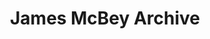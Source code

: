 ---
schema: default
title: James McBey Archive
organization: Aberdeen City Council
notes: >-
    James McBey (1883-1959) was a self-taught **printmaker**, **draughtsman** and **painter** of international repute, whose life revolved around art and adventure. Born in **Foveran** in Aberdeenshire, he worked as a clerk for the North of Scotland Bank. In his spare time, he taught himself etching from a book borrowed from Aberdeen Public Library, producing his first printed works using his grandparents’ mangle. 

    Marguerite McBey nee Loeb (1905-1999) met James McBey in America, where she was a practicing photographer and bookbinder. They married in 1931 and lived in America and Morocco. Marguerite amassed a **substantial archive of books, letters and diaries** charting her life with her husband. After his death in 1959 she donated this archive, along with numerous examples of his work, to Aberdeen Art Gallery, making the city’s McBey collection the best in the world.  

    This open dataset includes all the items in the Aberdeen Art Gallery McBey collection.  We are releasing it as open data to increase public awareness of, and access to, this collection. We are keen to hear of any novel uses this data is used for.   
       
    To discover the full extent of the collection and see images search “James McBey” on the [Art Gallery Catalogue](http://www.aagm.co.uk/TheCollections/BasicSearch.aspx?dosearch=y&Artists=McBey+James+LLD&Title=&chat=) (please note, all images are © Aberdeen Art Gallery & Museums Collections).  For further information or discussion, please email [curators@aberdeencity.gov.uk](mailto:curators@aberdeencity.gov.uk).
resources:
  - name: James McBey Archive XLSX
  - url: >-
      https://data.aberdeencity.gov.uk/dataset/db03bd8c-4002-47dd-84cb-252d169d125d/resource/58be0b06-db92-446c-8b65-7d4eb8c86369/download/james-mcbey-archive-spreadsheet.xlsx
  - format: XLSX

  - name: James McBey Archive CSV
  - url: >-
      https://data.aberdeencity.gov.uk/dataset/db03bd8c-4002-47dd-84cb-252d169d125d/resource/458eec28-80a4-495e-b903-c7f6a7a91470/download/james-mcbey-archive-text-file.csv
  - format: CSV

  - name: James McBey Archive 
  - url: >-
      http://www.aagm.co.uk/TheCollections/BasicSearch.aspx?dosearch=y&Artists=McBey+James+LLD&Title=&chat=
  - format: 
license: Open Government Licence 3.0 (United Kingdom)
category:

  - Aberdeen
  - Art Gallery
  - Museum
  - Photography
maintainer: Aberdeen City Council
maintainer_email: someone@example.com
---